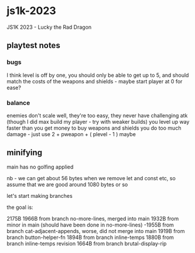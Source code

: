 # js1k-2023

JS1K 2023 - Lucky the Rad Dragon

## playtest notes

### bugs

I think level is off by one, you should only be able to get up to 5, and should
match the costs of the weapons and shields - maybe start player at 0 for ease?

### balance

enemies don't scale well, they're too easy, they never have challenging atk
(though I did max build my player - try with weaker builds)
you level up way faster than you get money to buy weapons and shields
you do too much damage - just use 2 + pweapon + ( plevel - 1 ) maybe

## minifying 

main has no golfing applied

nb - we can get about 56 bytes when we remove let and const etc, so assume
that we are good around 1080 bytes or so

let's start making branches

the goal is:

2175B 
1966B from branch no-more-lines, merged into main
1932B from minor in main (should have been done in no-more-lines)
-1955B from branch cat-adjacent-appends, worse, did not merge into main
1919B from branch button-helper-fn
1894B from branch inline-temps
1880B from branch inline-temps revision
1664B from branch brutal-display-rip
